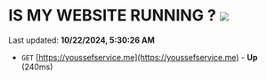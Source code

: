 # IS MY WEBSITE RUNNING ? [![](https://img.shields.io/static/v1?label=Sponsor&message=%E2%9D%A4&logo=GitHub&color=%23fe8e86)](https://github.com/sponsors/Youssef-Lehmam)

Last updated: **10/22/2024, 5:30:26 AM**

- `GET` [https://youssefservice.me](https://youssefservice.me) - **Up** (240ms)
